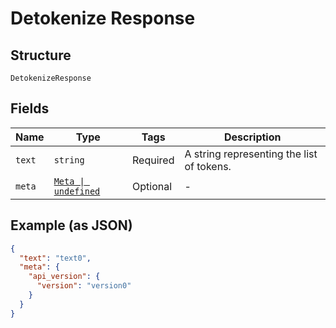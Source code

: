 
# Detokenize Response

## Structure

`DetokenizeResponse`

## Fields

| Name | Type | Tags | Description |
|  --- | --- | --- | --- |
| `text` | `string` | Required | A string representing the list of tokens. |
| `meta` | [`Meta \| undefined`](../../doc/models/meta.md) | Optional | - |

## Example (as JSON)

```json
{
  "text": "text0",
  "meta": {
    "api_version": {
      "version": "version0"
    }
  }
}
```

